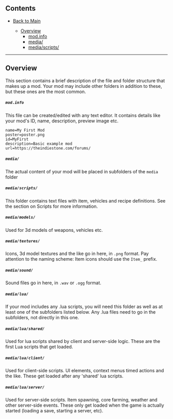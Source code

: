 ## Contents
* [Back to Main](../../..)

  * [Overview](#overview)
    * [mod.info](#modinfo)
    * [media/](#media)
    * [media/scripts/](#mediascripts)

----------------------------------------
## Overview
This section contains a brief description of the file and folder structure that makes up a mod. Your mod may include other folders in addition to these, but these ones are the most common.

##### ```mod.info```
This file can be created/edited with any text editor. It contains details like your mod's ID, name, description, preview image etc.
```
name=My First Mod
poster=poster.png
id=MyFirst
description=Basic example mod
url=https://theindiestone.com/forums/
```

##### ```media/```
The actual content of your mod will be placed in subfolders of the `media` folder

##### ```media/scripts/```
This folder contains text files with item, vehicles and recipe definitions. See the section on Scripts for more information.

##### ```media/models/```
Used for 3d models of weapons, vehicles etc.

##### ```media/textures/```
Icons, 3d model textures and the like go in here, in `.png` format. Pay attention to the naming scheme: Item icons should use the `Item_` prefix.

##### ```media/sound/```
Sound files go in here, in `.wav` or `.ogg` format.

##### ```media/lua/```
If your mod includes any .lua scripts, you will need this folder as well as at least one of the subfolders listed below. Any .lua files need to go in the subfolders, not directly in this one.

##### ```media/lua/shared/```
Used for lua scripts shared by client and server-side logic. These are the first Lua scripts that get loaded.

##### ```media/lua/client/```
Used for client-side scripts. UI elements, context menus timed actions and the like. These get loaded after any 'shared' lua scripts.

##### ```media/lua/server/```
Used for server-side scripts. Item spawning, core farming, weather and other server-side events. These only get loaded when the game is actually started (loading a save, starting a server, etc).

